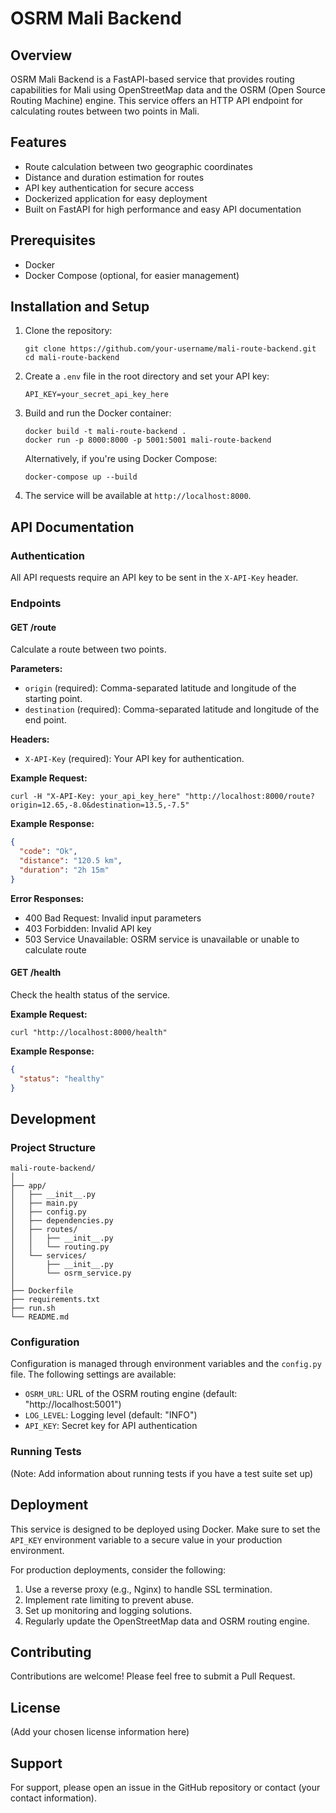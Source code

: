 # OSRM Mali Backend

## Overview

OSRM Mali Backend is a FastAPI-based service that provides routing capabilities for Mali using OpenStreetMap data and the OSRM (Open Source Routing Machine) engine. This service offers an HTTP API endpoint for calculating routes between two points in Mali.

## Features

- Route calculation between two geographic coordinates
- Distance and duration estimation for routes
- API key authentication for secure access
- Dockerized application for easy deployment
- Built on FastAPI for high performance and easy API documentation

## Prerequisites

- Docker
- Docker Compose (optional, for easier management)

## Installation and Setup

1. Clone the repository:
   ```
   git clone https://github.com/your-username/mali-route-backend.git
   cd mali-route-backend
   ```

2. Create a `.env` file in the root directory and set your API key:
   ```
   API_KEY=your_secret_api_key_here
   ```

3. Build and run the Docker container:
   ```
   docker build -t mali-route-backend .
   docker run -p 8000:8000 -p 5001:5001 mali-route-backend
   ```

   Alternatively, if you're using Docker Compose:
   ```
   docker-compose up --build
   ```

4. The service will be available at `http://localhost:8000`.

## API Documentation

### Authentication

All API requests require an API key to be sent in the `X-API-Key` header.

### Endpoints

#### GET /route

Calculate a route between two points.

**Parameters:**

- `origin` (required): Comma-separated latitude and longitude of the starting point.
- `destination` (required): Comma-separated latitude and longitude of the end point.

**Headers:**

- `X-API-Key` (required): Your API key for authentication.

**Example Request:**

```
curl -H "X-API-Key: your_api_key_here" "http://localhost:8000/route?origin=12.65,-8.0&destination=13.5,-7.5"
```

**Example Response:**

```json
{
  "code": "Ok",
  "distance": "120.5 km",
  "duration": "2h 15m"
}
```

**Error Responses:**

- 400 Bad Request: Invalid input parameters
- 403 Forbidden: Invalid API key
- 503 Service Unavailable: OSRM service is unavailable or unable to calculate route

#### GET /health

Check the health status of the service.

**Example Request:**

```
curl "http://localhost:8000/health"
```

**Example Response:**

```json
{
  "status": "healthy"
}
```

## Development

### Project Structure

```
mali-route-backend/
│
├── app/
│   ├── __init__.py
│   ├── main.py
│   ├── config.py
│   ├── dependencies.py
│   ├── routes/
│   │   ├── __init__.py
│   │   └── routing.py
│   └── services/
│       ├── __init__.py
│       └── osrm_service.py
│
├── Dockerfile
├── requirements.txt
├── run.sh
└── README.md
```

### Configuration

Configuration is managed through environment variables and the `config.py` file. The following settings are available:

- `OSRM_URL`: URL of the OSRM routing engine (default: "http://localhost:5001")
- `LOG_LEVEL`: Logging level (default: "INFO")
- `API_KEY`: Secret key for API authentication

### Running Tests

(Note: Add information about running tests if you have a test suite set up)

## Deployment

This service is designed to be deployed using Docker. Make sure to set the `API_KEY` environment variable to a secure value in your production environment.

For production deployments, consider the following:

1. Use a reverse proxy (e.g., Nginx) to handle SSL termination.
2. Implement rate limiting to prevent abuse.
3. Set up monitoring and logging solutions.
4. Regularly update the OpenStreetMap data and OSRM routing engine.

## Contributing

Contributions are welcome! Please feel free to submit a Pull Request.

## License

(Add your chosen license information here)

## Support

For support, please open an issue in the GitHub repository or contact (your contact information).

